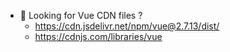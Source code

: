 - :pushpin: Looking for Vue CDN files ?
  - https://cdn.jsdelivr.net/npm/vue@2.7.13/dist/
  - https://cdnjs.com/libraries/vue
